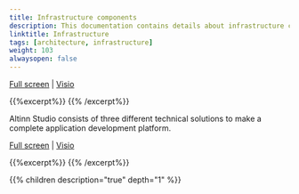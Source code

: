 ```yaml
---
title: Infrastructure components
description: This documentation contains details about infrastructure components used in the different solutions.
linktitle: Infrastructure
tags: [architecture, infrastructure]
weight: 103
alwaysopen: false
---
```



[Full screen](/teknologi/altinnstudio/architecture/components/infrastructure/infrastructure_components.svg") | [Visio](/teknologi/altinnstudio/architecture/components/infrastructure/infrastructure_components.vsdx)

{{%excerpt%}}
<object data="/teknologi/altinnstudio/architecture/components/infrastructure/infrastructure_components.svg" type="image/svg+xml" style="width: 100%;"></object>
{{% /excerpt%}}




Altinn Studio consists of three different technical solutions to make a complete application development platform.

[Full screen](/teknologi/altinnstudio/architecture/components/infrastructure/altinn_infrastructure.svg") | [Visio](/teknologi/altinnstudio/architecture/components/infrastructure/altinn_infrastructure.vsdx)

{{%excerpt%}}
<object data="/teknologi/altinnstudio/architecture/components/infrastructure/altinn_infrastructure.svg" type="image/svg+xml" style="width: 100%;"></object>
{{% /excerpt%}}

{{% children description="true" depth="1" %}}
